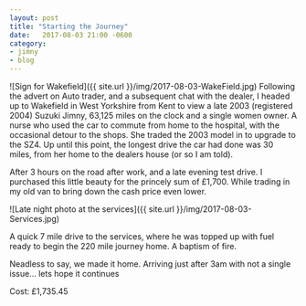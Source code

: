 ```yaml
---
layout: post
title: "Starting the Journey"
date:   2017-08-03 21:00 -0600
category: 
- jimny
- blog
---
```

![Sign for Wakefield]({{ site.url }}/img/2017-08-03-WakeField.jpg)
Following the advert on Auto trader, and a subsequent chat with the dealer, I headed up to Wakefield in West Yorkshire from Kent to view a late 2003 (registered 2004) Suzuki Jimny, 63,125 miles on the clock and a single women owner.
A nurse who used the car to commute from home to the hospital, with the occasional detour to the shops. She traded the 2003 model in to upgrade to the SZ4.
Up until this point, the longest drive the car had done was 30 miles, from her home to the dealers house (or so I am told).

After 3 hours on the road after work, and a late evening test drive. I purchased this little beauty for the princely sum of £1,700. While trading in my old van to bring down the cash price even lower.

![Late night photo at the services]({{ site.url }}/img/2017-08-03-Services.jpg)

A quick 7 mile drive to the services, where he was topped up with fuel ready to begin the 220 mile journey home. A baptism of fire.

Neadless to say, we made it home. Arriving just after 3am with not a single issue... lets hope it continues

Cost: £1,735.45